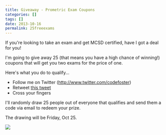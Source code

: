 ```yaml
---
title: Giveaway - Prometric Exam Coupons
categories: []
tags: []
date: 2013-10-16
permalink: 25freeexams
---
```


If you're looking to take an exam and get MCSD certified, have I got a deal for you!
<!-- xmore -->

I'm going to give away 25 (that means you have a high chance of winning!) coupons that will get you two exams for the price of one.

Here's what you do to qualify...

*   Follow me on Twitter (http://www.twitter.com/codefoster)
*   Retweet [this tweet](https://twitter.com/codefoster/status/390620695719583745)
*   Cross your fingers

I'll randomly draw 25 people out of everyone that qualifies and send them a code via email to redeem your prize.

The drawing will be Friday, Oct 25.

![](/files/25freeexams_01.jpg)
